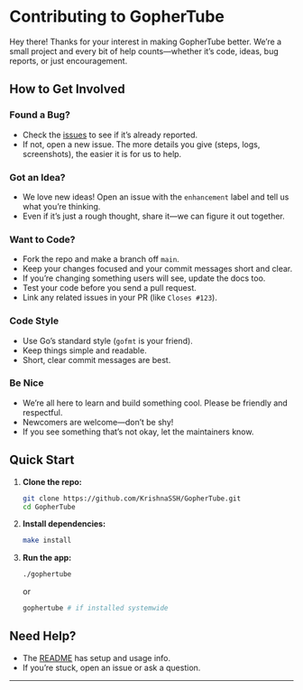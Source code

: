 # Contributing to GopherTube

Hey there! Thanks for your interest in making GopherTube better. We’re a small project and every bit of help counts—whether it’s code, ideas, bug reports, or just encouragement.

## How to Get Involved

### Found a Bug?
- Check the [issues](https://github.com/KrishnaSSH/GopherTube/issues) to see if it’s already reported.
- If not, open a new issue. The more details you give (steps, logs, screenshots), the easier it is for us to help.

### Got an Idea?
- We love new ideas! Open an issue with the `enhancement` label and tell us what you’re thinking.
- Even if it’s just a rough thought, share it—we can figure it out together.

### Want to Code?
- Fork the repo and make a branch off `main`.
- Keep your changes focused and your commit messages short and clear.
- If you’re changing something users will see, update the docs too.
- Test your code before you send a pull request.
- Link any related issues in your PR (like `Closes #123`).

### Code Style
- Use Go’s standard style (`gofmt` is your friend).
- Keep things simple and readable.
- Short, clear commit messages are best.

### Be Nice
- We’re all here to learn and build something cool. Please be friendly and respectful.
- Newcomers are welcome—don’t be shy!
- If you see something that’s not okay, let the maintainers know.

## Quick Start

1. **Clone the repo:**
   ```bash
   git clone https://github.com/KrishnaSSH/GopherTube.git
   cd GopherTube
   ```
2. **Install dependencies:**
   ```bash
   make install
   ```
3. **Run the app:**
   ```bash
   ./gophertube
   ```
   or 

   ```bash
   gophertube # if installed systemwide
   ``` 

## Need Help?
- The [README](README.md) has setup and usage info.
- If you’re stuck, open an issue or ask a question.

---

